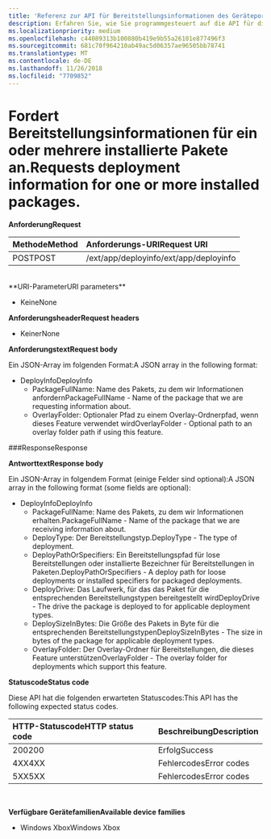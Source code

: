 ```yaml
---
title: 'Referenz zur API für Bereitstellungsinformationen des Geräteportals '
description: Erfahren Sie, wie Sie programmgesteuert auf die API für die Bereitstellung von Informationen zugreifen.
ms.localizationpriority: medium
ms.openlocfilehash: c44089313b100880b419e9b55a26101e877496f3
ms.sourcegitcommit: 681c70f964210ab49ac5d06357ae96505bb78741
ms.translationtype: MT
ms.contentlocale: de-DE
ms.lasthandoff: 11/26/2018
ms.locfileid: "7709852"
---
```

# <a name="requests-deployment-information-for-one-or-more-installed-packages"></a><span data-ttu-id="a9d09-103">Fordert Bereitstellungsinformationen für ein oder mehrere installierte Pakete an.</span><span class="sxs-lookup"><span data-stu-id="a9d09-103">Requests deployment information for one or more installed packages.</span></span>

**<span data-ttu-id="a9d09-104">Anforderung</span><span class="sxs-lookup"><span data-stu-id="a9d09-104">Request</span></span>**

<span data-ttu-id="a9d09-105">Methode</span><span class="sxs-lookup"><span data-stu-id="a9d09-105">Method</span></span>      | <span data-ttu-id="a9d09-106">Anforderungs-URI</span><span class="sxs-lookup"><span data-stu-id="a9d09-106">Request URI</span></span>
:------     | :------
<span data-ttu-id="a9d09-107">POST</span><span class="sxs-lookup"><span data-stu-id="a9d09-107">POST</span></span> | <span data-ttu-id="a9d09-108">/ext/app/deployinfo</span><span class="sxs-lookup"><span data-stu-id="a9d09-108">/ext/app/deployinfo</span></span>
<br />
**<span data-ttu-id="a9d09-109">URI-Parameter</span><span class="sxs-lookup"><span data-stu-id="a9d09-109">URI parameters</span></span>**

 - <span data-ttu-id="a9d09-110">Keine</span><span class="sxs-lookup"><span data-stu-id="a9d09-110">None</span></span>

**<span data-ttu-id="a9d09-111">Anforderungsheader</span><span class="sxs-lookup"><span data-stu-id="a9d09-111">Request headers</span></span>**

- <span data-ttu-id="a9d09-112">Keiner</span><span class="sxs-lookup"><span data-stu-id="a9d09-112">None</span></span>

**<span data-ttu-id="a9d09-113">Anforderungstext</span><span class="sxs-lookup"><span data-stu-id="a9d09-113">Request body</span></span>**

<span data-ttu-id="a9d09-114">Ein JSON-Array im folgenden Format:</span><span class="sxs-lookup"><span data-stu-id="a9d09-114">A JSON array in the following format:</span></span>

* <span data-ttu-id="a9d09-115">DeployInfo</span><span class="sxs-lookup"><span data-stu-id="a9d09-115">DeployInfo</span></span>
  * <span data-ttu-id="a9d09-116">PackageFullName: Name des Pakets, zu dem wir Informationen anfordern</span><span class="sxs-lookup"><span data-stu-id="a9d09-116">PackageFullName - Name of the package that we are requesting information about.</span></span>
  * <span data-ttu-id="a9d09-117">OverlayFolder: Optionaler Pfad zu einem Overlay-Ordnerpfad, wenn dieses Feature verwendet wird</span><span class="sxs-lookup"><span data-stu-id="a9d09-117">OverlayFolder - Optional path to an overlay folder path if using this feature.</span></span>

###<a name="response"></a><span data-ttu-id="a9d09-118">Response</span><span class="sxs-lookup"><span data-stu-id="a9d09-118">Response</span></span>

**<span data-ttu-id="a9d09-119">Antworttext</span><span class="sxs-lookup"><span data-stu-id="a9d09-119">Response body</span></span>**

<span data-ttu-id="a9d09-120">Ein JSON-Array in folgendem Format (einige Felder sind optional):</span><span class="sxs-lookup"><span data-stu-id="a9d09-120">A JSON array in the following format (some fields are optional):</span></span>

* <span data-ttu-id="a9d09-121">DeployInfo</span><span class="sxs-lookup"><span data-stu-id="a9d09-121">DeployInfo</span></span>
  * <span data-ttu-id="a9d09-122">PackageFullName: Name des Pakets, zu dem wir Informationen erhalten.</span><span class="sxs-lookup"><span data-stu-id="a9d09-122">PackageFullName - Name of the package that we are receiving information about.</span></span>
  * <span data-ttu-id="a9d09-123">DeployType: Der Bereitstellungstyp.</span><span class="sxs-lookup"><span data-stu-id="a9d09-123">DeployType - The type of deployment.</span></span>
  * <span data-ttu-id="a9d09-124">DeployPathOrSpecifiers: Ein Bereitstellungspfad für lose Bereitstellungen oder installierte Bezeichner für Bereitstellungen in Paketen.</span><span class="sxs-lookup"><span data-stu-id="a9d09-124">DeployPathOrSpecifiers - A deploy path for loose deployments or installed specifiers for packaged deployments.</span></span>
  * <span data-ttu-id="a9d09-125">DeployDrive: Das Laufwerk, für das das Paket für die entsprechenden Bereitstellungstypen bereitgestellt wird</span><span class="sxs-lookup"><span data-stu-id="a9d09-125">DeployDrive - The drive the package is deployed to for applicable deployment types.</span></span>
  * <span data-ttu-id="a9d09-126">DeploySizeInBytes: Die Größe des Pakets in Byte für die entsprechenden Bereitstellungstypen</span><span class="sxs-lookup"><span data-stu-id="a9d09-126">DeploySizeInBytes - The size in bytes of the package for applicable deployment types.</span></span>
  * <span data-ttu-id="a9d09-127">OverlayFolder: Der Overlay-Ordner für Bereitstellungen, die dieses Feature unterstützen</span><span class="sxs-lookup"><span data-stu-id="a9d09-127">OverlayFolder - The overlay folder for deployments which support this feature.</span></span>

**<span data-ttu-id="a9d09-128">Statuscode</span><span class="sxs-lookup"><span data-stu-id="a9d09-128">Status code</span></span>**

<span data-ttu-id="a9d09-129">Diese API hat die folgenden erwarteten Statuscodes:</span><span class="sxs-lookup"><span data-stu-id="a9d09-129">This API has the following expected status codes.</span></span>

<span data-ttu-id="a9d09-130">HTTP-Statuscode</span><span class="sxs-lookup"><span data-stu-id="a9d09-130">HTTP status code</span></span>      | <span data-ttu-id="a9d09-131">Beschreibung</span><span class="sxs-lookup"><span data-stu-id="a9d09-131">Description</span></span>
:------     | :-----
<span data-ttu-id="a9d09-132">200</span><span class="sxs-lookup"><span data-stu-id="a9d09-132">200</span></span> | <span data-ttu-id="a9d09-133">Erfolg</span><span class="sxs-lookup"><span data-stu-id="a9d09-133">Success</span></span>
<span data-ttu-id="a9d09-134">4XX</span><span class="sxs-lookup"><span data-stu-id="a9d09-134">4XX</span></span> | <span data-ttu-id="a9d09-135">Fehlercodes</span><span class="sxs-lookup"><span data-stu-id="a9d09-135">Error codes</span></span>
<span data-ttu-id="a9d09-136">5XX</span><span class="sxs-lookup"><span data-stu-id="a9d09-136">5XX</span></span> | <span data-ttu-id="a9d09-137">Fehlercodes</span><span class="sxs-lookup"><span data-stu-id="a9d09-137">Error codes</span></span>
<br />

**<span data-ttu-id="a9d09-138">Verfügbare Gerätefamilien</span><span class="sxs-lookup"><span data-stu-id="a9d09-138">Available device families</span></span>**

* <span data-ttu-id="a9d09-139">Windows Xbox</span><span class="sxs-lookup"><span data-stu-id="a9d09-139">Windows Xbox</span></span>